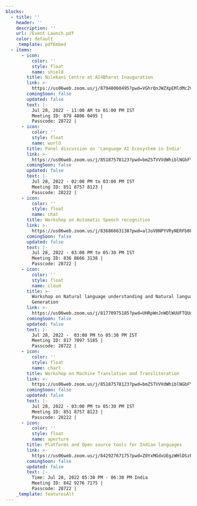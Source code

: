 ```yaml
---
blocks:
  - title: ''
    header: ''
    description: ''
    url: /Event Launch.pdf
    color: default
    _template: pdfEmbed
  - items:
      - icon:
          color: ''
          style: float
          name: shield
        title: Nilekani Centre at AI4Bharat Inauguration
        link: >-
          https://us06web.zoom.us/j/87948060495?pwd=VGhrQnJWZXpEMldMc2V0WDNIRFJHZz09
        comingSoon: false
        updated: false
        text: |-
          Jul 28, 2022 - 11:00 AM to 01:00 PM IST
          Meeting ID: 879 4806 0495 |
          Passcode: 28722 |
      - icon:
          color: ''
          style: float
          name: world
        title: Panel discussion on 'Language AI Ecosystem in India'
        link: >-
          https://us06web.zoom.us/j/85187578123?pwd=bmZSTVVVdWhiblNGbFYzTVU1MnlFQT09
        comingSoon: false
        updated: false
        text: |-
          Jul 28, 2022 - 02:00 PM to 03:00 PM IST
          Meeting ID: 851 8757 8123 | 
          Passcode: 28222 | 
      - icon:
          color: ''
          style: float
          name: chat
        title: Workshop on Automatic Speech recognition
        link: >-
          https://us06web.zoom.us/j/83686663138?pwd=alJoV0NPYVRyNERFb0FydWNNL2hIQT09
        comingSoon: false
        updated: false
        text: |-
          Jul 28, 2022 - 03:00 PM to 05:30 PM IST
          Meeting ID: 836 8666 3138 |
          Passcode: 28722 | 
      - icon:
          color: ''
          style: float
          name: cloud
        title: >-
          Workshop on Natural language understanding and Natural language
          Generation
        link: >-
          https://us06web.zoom.us/j/81770975185?pwd=UHRpWnJnWDlWUUFTQUd1RFpzVmpLdz09
        comingSoon: false
        updated: false
        text: |-
          Jul 28, 2022 -  03:00 PM to 05:30 PM IST
          Meeting ID: 817 7097 5185 | 
          Passcode: 28722 |
      - icon:
          color: ''
          style: float
          name: chart
        title: Workshop on Machine Translation and Transliteration
        link: >-
          https://us06web.zoom.us/j/85187578123?pwd=bmZSTVVVdWhiblNGbFYzTVU1MnlFQT09
        comingSoon: false
        updated: false
        text: |-
          Jul 28, 2022 - 03:00 PM to 05:30 PM IST
          Meeting ID: 851 8757 8123 |
          Passcode: 28222 | 
      - icon:
          color: ''
          style: float
          name: aperture
        title: Platforms and Open source tools for Indian languages
        link: >-
          https://us06web.zoom.us/j/84292767175?pwd=Z0YxMGdxUEgzWHlDSzF4ZHJmZWNDZz09
        comingSoon: false
        updated: false
        text: |-
          Time: Jul 28, 2022 05:30 PM - 06:30 PM India
          Meeting ID: 842 9276 7175 |
          Passcode: 28722 | 
    _template: featuresAlt
---
```


